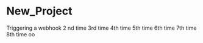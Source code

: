 # New_Project

Triggering a webhook
2 nd time
3rd time
4th time
5th time
6th time
7th time
8th time
oo
